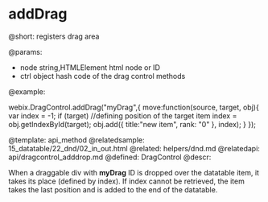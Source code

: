 addDrag
=============



@short:
	registers drag area

@params:
- node		string,HTMLElement		html node or ID
- ctrl		object		hash code of the drag control methods



@example:

<div id="myDrag"><div>

webix.DragControl.addDrag("myDrag",{
		move:function(source, target, obj){
			var index = -1;
			if (target) 
            	//defining position of the target item
            	index = obj.getIndexById(target); 
				obj.add({
					title:"new item",
					rank: "0"
				}, index);
		}
});

@template:	api_method
@relatedsample:
	15_datatable/22_dnd/02_in_out.html
@related:
	helpers/dnd.md
@relatedapi:
	api/dragcontrol_adddrop.md
@defined:	DragControl	
@descr:

When a draggable div with **myDrag** ID is dropped over the datatable item, it takes its place (defined by index). If index cannot be retrieved, the item takes the last position
and is added to the end of the datatable. 
